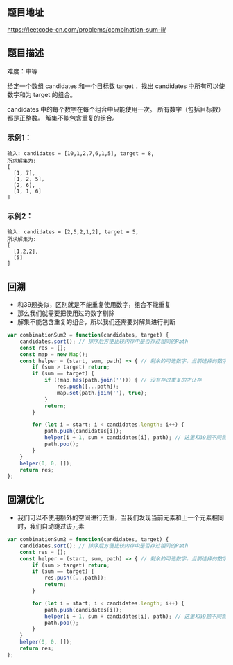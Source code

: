 ## 题目地址

https://leetcode-cn.com/problems/combination-sum-ii/

## 题目描述

难度：中等

给定一个数组 candidates 和一个目标数 target ，找出 candidates 中所有可以使数字和为 target 的组合。

candidates 中的每个数字在每个组合中只能使用一次。
所有数字（包括目标数）都是正整数。
解集不能包含重复的组合。 

### 示例1：

```
输入: candidates = [10,1,2,7,6,1,5], target = 8,
所求解集为:
[
  [1, 7],
  [1, 2, 5],
  [2, 6],
  [1, 1, 6]
]
```

### 示例2：

```
输入: candidates = [2,5,2,1,2], target = 5,
所求解集为:
[
  [1,2,2],
  [5]
]
```

## 回溯

- 和39题类似，区别就是不能重复使用数字，组合不能重复
- 那么我们就需要把使用过的数字剔除
- 解集不能包含重复的组合，所以我们还需要对解集进行判断

```js
var combinationSum2 = function(candidates, target) {
    candidates.sort(); // 排序后方便比较内存中是否存过相同的Path
    const res = [];
    const map = new Map();
    const helper = (start, sum, path) => { // 剩余的可选数字，当前选择的数字总和，目标数字
        if (sum > target) return;
        if (sum == target) {
            if (!map.has(path.join(''))) { // 没有存过重复的才让存
                res.push([...path]);
                map.set(path.join(''), true);
            }
            return;
        }

        for (let i = start; i < candidates.length; i++) {
            path.push(candidates[i]);
            helper(i + 1, sum + candidates[i], path); // 这里和39题不同需要将索引+1，不再进行重复选择
            path.pop();
        }
    }
    helper(0, 0, []);
    return res;
};
```

## 回溯优化

- 我们可以不使用额外的空间进行去重，当我们发现当前元素和上一个元素相同时，我们自动跳过该元素

```js
var combinationSum2 = function(candidates, target) {
    candidates.sort(); // 排序后方便比较内存中是否存过相同的Path
    const res = [];
    const helper = (start, sum, path) => { // 剩余的可选数字，当前选择的数字总和，目标数字
        if (sum > target) return;
        if (sum == target) {
            res.push([...path]);
            return;
        }

        for (let i = start; i < candidates.length; i++) {
            path.push(candidates[i]);
            helper(i + 1, sum + candidates[i], path); // 这里和39题不同需要将索引+1，不再进行重复选择
            path.pop();
        }
    }
    helper(0, 0, []);
    return res;
};
```

